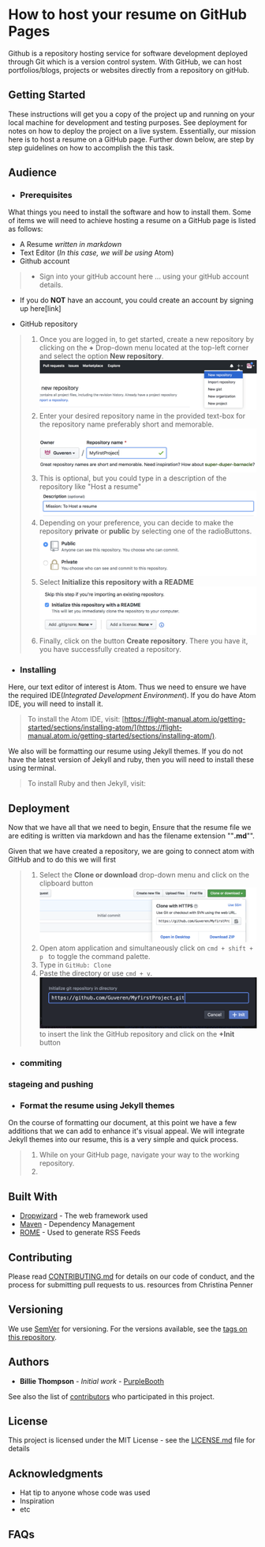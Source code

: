# How to host your resume on GitHub Pages


Github is a repository hosting service for software development deployed through Git which is a version control system. With GitHub, we can host portfolios/blogs, projects or websites directly from a repository on gitHub.

## Getting Started

These instructions will get you a copy of the project up and running on your local machine for development and testing purposes. See deployment for notes on how to deploy the project on a live system.
Essentially, our mission here is to host a resume on a GitHub page. Further down below, are step by step guidelines on how to accomplish the this task.

## Audience

* ### Prerequisites
What things you need to install the software and how to install them.
Some of items we will need to achieve hosting a resume on a GitHub page is listed as follows:  

  * A Resume *written in markdown*
  * Text Editor (*In this case, we will be using* Atom)
  * Github account
 > * Sign into your gitHub account here ... using your gitHub account details.  
 * If you do **NOT** have an account, you could create an account by signing up here[link]

 * GitHub repository
> 1. Once you are logged in, to get started, create a new repository by clicking on the **+** Drop-down menu located at the top-left corner and select the option **New repository**.  ![image_2](http://github.com/guveren/Assignment2/raw/master/images/image_2.png)
> 2. Enter your desired repository name in the provided text-box for the repository name preferably short and memorable.  ![repName](http://github.com/guveren/Assignment2/raw/master/images/repName.png)  
> 3. This is optional, but you could type in a description of the repository like "Host a resume" ![image_2](http://github.com/guveren/Assignment2/raw/master/images/image_3.png)
> 4. Depending on your preference, you can decide to make the repository **private** or **public** by selecting one  of the radioButtons.![image_3](http://github.com/guveren/Assignment2/raw/master/images/image_4.png)
> 5. Select **Initialize this repository with a README**![image_4](http://github.com/guveren/Assignment2/raw/master/images/image_5.png)
> 6. Finally, click on the button **Create repository**.
>There you have it, you have successfully created a repository.




* ### Installing
Here, our text editor of interest is Atom. Thus we need to ensure we have the required IDE(*Integrated Development Environment*). If you do have Atom IDE, you will need to install it.
> To install the Atom IDE, visit: [https://flight-manual.atom.io/getting-started/sections/installing-atom/](https://flight-manual.atom.io/getting-started/sections/installing-atom/).  

  We also will be formatting our resume using Jekyll themes. If you do not have the latest version of Jekyll and ruby, then you will need to install these using terminal.
> To install Ruby and then Jekyll, visit:


## Deployment

Now that we have all that we need to begin, Ensure that the resume file we are editing is written via markdown and has the filename extension  ""**.md**"".

Given that we have created a repository, we are going to connect atom with GitHub and to do this we will first
> 1. Select the **Clone or download** drop-down menu and click on the clipboard button  ![image_7](http://github.com/guveren/Assignment2/raw/master/images/image_7.png)
> 2. Open atom application and simultaneously click on ```cmd + shift + p ``` to toggle the command palette.
> 3. Type in ```GitHub: Clone```
> 4. Paste the directory or use ```cmd + v```.  ![image_8](http://github.com/guveren/Assignment2/raw/master/images/image_8.png) to insert the link the GitHub repository and click on the **+Init** button

* ### commiting
### stageing and pushing


* ### Format the resume using Jekyll themes
On the course of formatting our document, at this point we have a few additions that we can add to enhance it's visual appeal. We will integrate Jekyll themes into our resume, this is a very simple and quick process.
> 1. While on your GitHub page, navigate your way to the working repository.
> 2.












## Built With

* [Dropwizard](http://www.dropwizard.io/1.0.2/docs/) - The web framework used
* [Maven](https://maven.apache.org/) - Dependency Management
* [ROME](https://rometools.github.io/rome/) - Used to generate RSS Feeds

## Contributing

Please read [CONTRIBUTING.md](https://gist.github.com/PurpleBooth/b24679402957c63ec426) for details on our code of conduct, and the process for submitting pull requests to us.
resources from Christina Penner

## Versioning

We use [SemVer](http://semver.org/) for versioning. For the versions available, see the [tags on this repository](https://github.com/your/project/tags).

## Authors

* **Billie Thompson** - *Initial work* - [PurpleBooth](https://github.com/PurpleBooth)

See also the list of [contributors](https://github.com/your/project/contributors) who participated in this project.

## License

This project is licensed under the MIT License - see the [LICENSE.md](LICENSE.md) file for details

## Acknowledgments

* Hat tip to anyone whose code was used
* Inspiration
* etc

## FAQs
